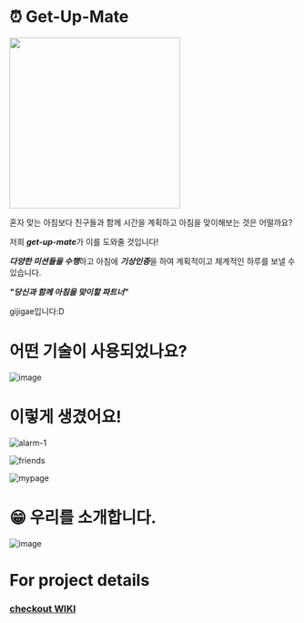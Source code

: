 # <span>&#9200;</span> Get-Up-Mate
<img src="https://user-images.githubusercontent.com/45649186/95010338-6cb0ff00-0663-11eb-8a26-386e5849b9b0.png" width=300 height=300 />

혼자 맞는 아침보다 친구들과 함께 시간을 계획하고 아침을 맞이해보는 것은 어떨까요?

저희 ***get-up-mate***가 이를 도와줄 것입니다!

***다양한 미션들을 수행***하고 아침에 ***기상인증***을 하여 계획적이고 체계적인 하루를 보낼 수 있습니다.

***"당신과 함께 아침을 맞이할 파트너"***

gijigae입니다:D


# 어떤 기술이 사용되었나요?
![image](https://user-images.githubusercontent.com/45649186/95163024-f686d680-07e1-11eb-990a-7be8079eb259.png)


# 이렇게 생겼어요!
![alarm-1](https://user-images.githubusercontent.com/45649186/95163355-a5c3ad80-07e2-11eb-87b4-c9456ea90527.gif)

![friends](https://user-images.githubusercontent.com/45649186/95163419-c429a900-07e2-11eb-9b41-8e8e9dd38e55.gif)

![mypage](https://user-images.githubusercontent.com/45649186/95163439-ce4ba780-07e2-11eb-9538-c0aaecdecdf2.gif)


# <span> &#128513;</sapn> 우리를 소개합니다.
![image](https://user-images.githubusercontent.com/45649186/95163580-25517c80-07e3-11eb-9833-ce878d8fae70.png)


# For project details
### [checkout WIKI](https://github.com/codestates/getupmate-client/wiki)
